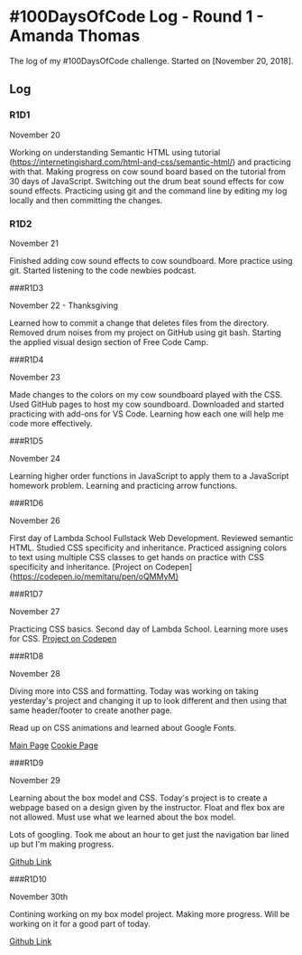 # #100DaysOfCode Log - Round 1 - Amanda Thomas

The log of my #100DaysOfCode challenge. Started on [November 20, 2018].

## Log

### R1D1 

November 20 

Working on understanding Semantic HTML using tutorial (https://internetingishard.com/html-and-css/semantic-html/) and practicing with that.
Making progress on cow sound board based on the tutorial from 30 days of JavaScript. Switching out the drum beat sound effects for cow sound effects.
Practicing using git and the command line by editing my log locally and then committing the changes.

### R1D2

November 21

Finished adding cow sound effects to cow soundboard.
More practice using git.
Started listening to the code newbies podcast.

###R1D3

November 22 - Thanksgiving

Learned how to commit a change that deletes files from the directory. Removed drum noises from my project on GitHub using git bash.
Starting the applied visual design section of Free Code Camp.

###R1D4

November 23

Made changes to the colors on my cow soundboard played with the CSS.
Used GitHub pages to host my cow soundboard.
Downloaded and started practicing with add-ons for VS Code. Learning how each one will help me code more effectively.

###R1D5

November 24

Learning higher order functions in JavaScript to apply them to a JavaScript homework problem.
Learning and practicing arrow functions.

###R1D6

November 26

First day of Lambda School Fullstack Web Development.
Reviewed semantic HTML.
Studied CSS specificity and inheritance.
Practiced assigning colors to text using multiple CSS classes to get hands on practice with CSS specificity and inheritance.
[Project on Codepen]{https://codepen.io/memitaru/pen/oQMMyM}

###R1D7

November 27

Practicing CSS basics. Second day of Lambda School. Learning more uses for CSS.
[Project on Codepen](https://codepen.io/memitaru/pen/zMmKgm)

###R1D8

November 28

Diving more into CSS and formatting. Today was working on taking yesterday's project and changing it up to look different and then using that same header/footer to create another page.

Read up on CSS animations and learned about Google Fonts.

[Main Page](https://codepen.io/memitaru/pen/RqeKWL)
[Cookie Page](https://codepen.io/memitaru/pen/wQQwWo)

###R1D9

November 29

Learning about the box model and CSS. Today's project is to create a webpage based on a design given by the instructor. Float and flex box are not allowed. Must use what we learned about the box model.

Lots of googling. Took me about an hour to get just the navigation bar lined up but I'm making progress.

[Github Link](https://github.com/Memitaru/User-Interface)

###R1D10

November 30th

Contining working on my box model project. Making more progress. Will be working on it for a good part of today.

[Github Link](https://github.com/Memitaru/User-Interface)